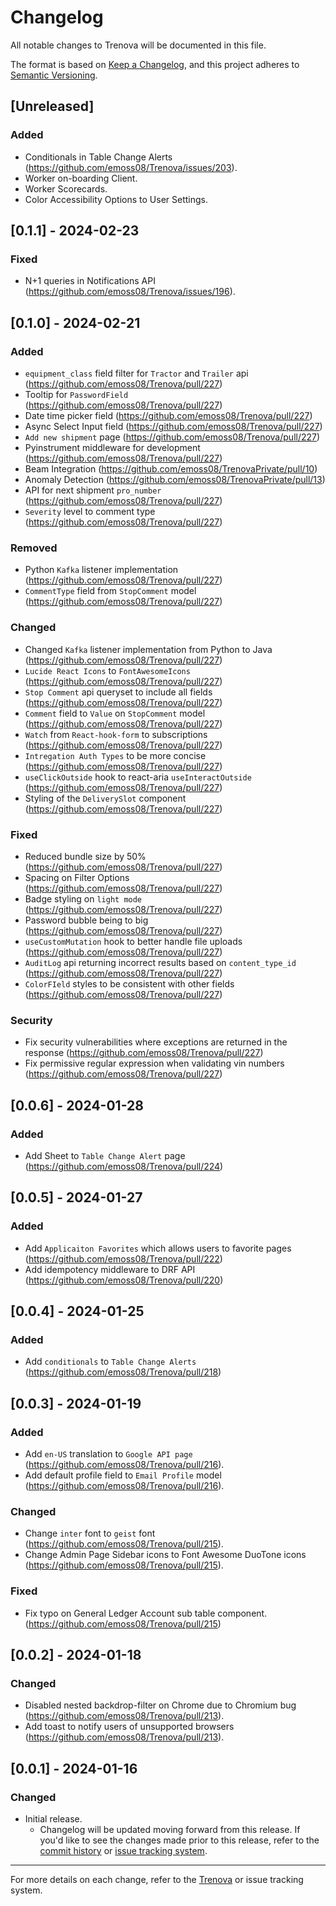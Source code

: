 # Changelog

All notable changes to Trenova will be documented in this file.

The format is based on [Keep a Changelog](https://keepachangelog.com/en/1.0.0/),
and this project adheres to [Semantic Versioning](https://semver.org/spec/v2.0.0.html).

## [Unreleased]

### Added

- Conditionals in Table Change Alerts (https://github.com/emoss08/Trenova/issues/203).
- Worker on-boarding Client.
- Worker Scorecards.
- Color Accessibility Options to User Settings.

## [0.1.1] - 2024-02-23

### Fixed

- N+1 queries in Notifications API (https://github.com/emoss08/Trenova/issues/196).

## [0.1.0] - 2024-02-21

### Added
- `equipment_class` field filter for `Tractor` and `Trailer` api (https://github.com/emoss08/Trenova/pull/227)
- Tooltip for `PasswordField` (https://github.com/emoss08/Trenova/pull/227)
- Date time picker field (https://github.com/emoss08/Trenova/pull/227)
- Async Select Input field (https://github.com/emoss08/Trenova/pull/227)
- `Add new shipment` page (https://github.com/emoss08/Trenova/pull/227)
- Pyinstrument middleware for development (https://github.com/emoss08/Trenova/pull/227)
- Beam Integration (https://github.com/emoss08/TrenovaPrivate/pull/10)
- Anomaly Detection (https://github.com/emoss08/TrenovaPrivate/pull/13)
- API for next shipment `pro_number` (https://github.com/emoss08/Trenova/pull/227)
- `Severity` level to comment type (https://github.com/emoss08/Trenova/pull/227)

### Removed
- Python `Kafka` listener implementation (https://github.com/emoss08/Trenova/pull/227)
- `CommentType` field from `StopComment` model (https://github.com/emoss08/Trenova/pull/227)

### Changed
- Changed `Kafka` listener implementation from Python to Java (https://github.com/emoss08/Trenova/pull/227)
- `Lucide React Icons` to `FontAwesomeIcons` (https://github.com/emoss08/Trenova/pull/227)
- `Stop Comment` api queryset to include all fields (https://github.com/emoss08/Trenova/pull/227)
- `Comment` field to `Value` on `StopComment` model (https://github.com/emoss08/Trenova/pull/227)
- `Watch` from `React-hook-form` to subscriptions (https://github.com/emoss08/Trenova/pull/227)
- `Intregation Auth Types` to be more concise (https://github.com/emoss08/Trenova/pull/227)
- `useClickOutside` hook to react-aria `useInteractOutside` (https://github.com/emoss08/Trenova/pull/227)
- Styling of the `DeliverySlot` component (https://github.com/emoss08/Trenova/pull/227)

### Fixed
- Reduced bundle size by 50% (https://github.com/emoss08/Trenova/pull/227)
- Spacing on Filter Options (https://github.com/emoss08/Trenova/pull/227)
- Badge styling on `light mode` (https://github.com/emoss08/Trenova/pull/227)
- Password bubble being to big (https://github.com/emoss08/Trenova/pull/227)
- `useCustomMutation` hook to better handle file uploads (https://github.com/emoss08/Trenova/pull/227)
- `AuditLog` api returning incorrect results based on `content_type_id` (https://github.com/emoss08/Trenova/pull/227)
- `ColorFIeld` styles to be consistent with other fields (https://github.com/emoss08/Trenova/pull/227)

### Security
- Fix security vulnerabilities where exceptions are returned in the response (https://github.com/emoss08/Trenova/pull/227)
- Fix permissive regular expression when validating vin numbers (https://github.com/emoss08/Trenova/pull/227)


## [0.0.6] - 2024-01-28

### Added
- Add Sheet to `Table Change Alert` page (https://github.com/emoss08/Trenova/pull/224)

## [0.0.5] - 2024-01-27

### Added
- Add `Applicaiton Favorites` which allows users to favorite pages (https://github.com/emoss08/Trenova/pull/222)
- Add idempotency middleware to DRF API (https://github.com/emoss08/Trenova/pull/220)

## [0.0.4] - 2024-01-25

### Added
- Add `conditionals` to `Table Change Alerts` (https://github.com/emoss08/Trenova/pull/218)

## [0.0.3] - 2024-01-19

### Added
- Add `en-US` translation to `Google API page` (https://github.com/emoss08/Trenova/pull/216).
- Add default profile field to `Email Profile` model (https://github.com/emoss08/Trenova/pull/216).

### Changed
- Change `inter` font to `geist` font (https://github.com/emoss08/Trenova/pull/215).
- Change Admin Page Sidebar icons to Font Awesome DuoTone icons (https://github.com/emoss08/Trenova/pull/215).

### Fixed
- Fix typo on General Ledger Account sub table component. (https://github.com/emoss08/Trenova/pull/215)

## [0.0.2] - 2024-01-18

### Changed
- Disabled nested backdrop-filter on Chrome due to Chromium bug (https://github.com/emoss08/Trenova/pull/213).
- Add toast to notify users of unsupported browsers (https://github.com/emoss08/Trenova/pull/213).

## [0.0.1] - 2024-01-16

### Changed
- Initial release.
    - Changelog will be updated moving forward from this release. If you'd like to see the changes made prior to this release, refer to the [commit history](https://github.com/emoss08/Trenova/commits/master/) or [issue tracking system](https://github.com/emoss08/Trenova/issues).

---

For more details on each change, refer to the [Trenova](https://github.com/emoss08/trenova) or issue tracking system.

